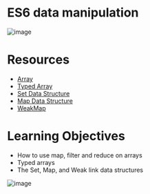 # ES6 data manipulation

![image](https://github.com/RichardMiruka/alx-backend-javascript/assets/105627752/45f6a130-ba17-485b-8b5c-e600c209add3)

# Resources 
* [Array](https://intranet.alxswe.com/rltoken/bcXqK1IaIHtrZ45sv0RxsQ)
* [Typed Array](https://intranet.alxswe.com/rltoken/YZ5RtzAPTaWtF00MYbXuVw)
* [Set Data Structure](https://intranet.alxswe.com/rltoken/Ch8vq39y9QnlTMr8CymgEg)
* [Map Data Structure](https://intranet.alxswe.com/rltoken/W29MV3f8Ii4HmeJSALNIpw)
* [WeakMap](https://intranet.alxswe.com/rltoken/pSetFVFeIR660GPE0flPdg)

# Learning Objectives
* How to use map, filter and reduce on arrays
* Typed arrays
* The Set, Map, and Weak link data structures
  
![image](https://github.com/RichardMiruka/alx-backend-javascript/assets/105627752/af6cae98-1219-4796-88cf-5e47074a0341)